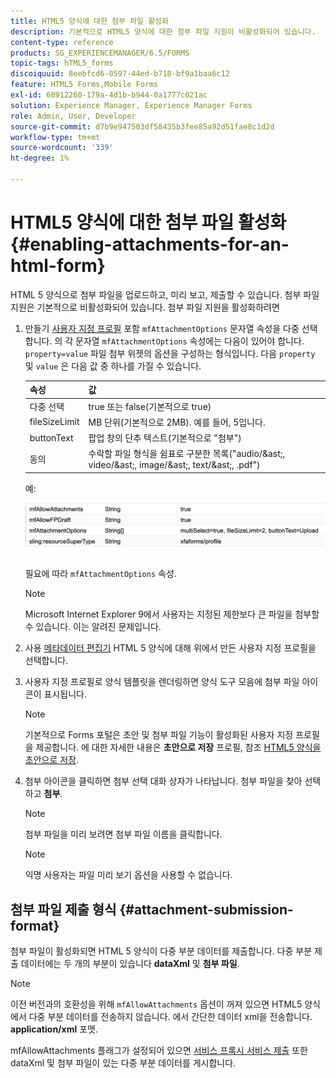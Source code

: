 ```yaml
---
title: HTML5 양식에 대한 첨부 파일 활성화
description: 기본적으로 HTML5 양식에 대한 첨부 파일 지원이 비활성화되어 있습니다.
content-type: reference
products: SG_EXPERIENCEMANAGER/6.5/FORMS
topic-tags: hTML5_forms
discoiquuid: 8eebfcd6-0597-44ed-b718-bf9a1baa6c12
feature: HTML5 Forms,Mobile Forms
exl-id: 68912260-179a-4d1b-b944-0a1777c021ac
solution: Experience Manager, Experience Manager Forms
role: Admin, User, Developer
source-git-commit: d7b9e947503df58435b3fee85a92d51fae8c1d2d
workflow-type: tm+mt
source-wordcount: '339'
ht-degree: 1%

---
```


# HTML5 양식에 대한 첨부 파일 활성화 {#enabling-attachments-for-an-html-form}

HTML 5 양식으로 첨부 파일을 업로드하고, 미리 보고, 제출할 수 있습니다. 첨부 파일 지원은 기본적으로 비활성화되어 있습니다. 첨부 파일 지원을 활성화하려면

1. 만들기 [사용자 지정 프로필](/help/forms/using/custom-profile.md) 포함 `mfAttachmentOptions` 문자열 속성을 다중 선택합니다. 의 각 문자열 `mfAttachmentOptions` 속성에는 다음이 있어야 합니다. `property=value` 파일 첨부 위젯의 옵션을 구성하는 형식입니다. 다음 `property` 및 `value` 은 다음 값 중 하나를 가질 수 있습니다.

   | 속성 | 값 |
   |--- |---|
   | 다중 선택 | true 또는 false(기본적으로 true) |
   | fileSizeLimit | MB 단위(기본적으로 2MB). 예를 들어, 5입니다. |
   | buttonText | 팝업 창의 단추 텍스트(기본적으로 &quot;첨부&quot;) |
   | 동의 | 수락할 파일 형식을 쉼표로 구분한 목록(&quot;audio/&amp;ast;, video/&amp;ast;, image/&amp;ast;, text/&amp;ast;, .pdf&quot;) |

   예:

   ![옵션 구성](assets/mfAttachmentOptions.png)

   필요에 따라 `mfAttachmentOptions` 속성.

   >[!NOTE]
   >
   >Microsoft Internet Explorer 9에서 사용자는 지정된 제한보다 큰 파일을 첨부할 수 있습니다. 이는 알려진 문제입니다.

1. 사용 [메타데이터 편집기](/help/forms/using/manage-form-metadata.md) HTML 5 양식에 대해 위에서 만든 사용자 지정 프로필을 선택합니다.
1. 사용자 지정 프로필로 양식 템플릿을 렌더링하면 양식 도구 모음에 첨부 파일 아이콘이 표시됩니다.

   >[!NOTE]
   >
   >기본적으로 Forms 포털은 초안 및 첨부 파일 기능이 활성화된 사용자 지정 프로필을 제공합니다. 에 대한 자세한 내용은 **초안으로 저장** 프로필, 참조 [HTML5 양식을 초안으로 저장](/help/forms/using/saving-html5-form-draft.md).

1. 첨부 아이콘을 클릭하면 첨부 선택 대화 상자가 나타납니다. 첨부 파일을 찾아 선택하고 **첨부**.

   >[!NOTE]
   >
   >첨부 파일을 미리 보려면 첨부 파일 이름을 클릭합니다.

   >[!NOTE]
   >
   >익명 사용자는 파일 미리 보기 옵션을 사용할 수 없습니다.

## 첨부 파일 제출 형식 {#attachment-submission-format}

첨부 파일이 활성화되면 HTML 5 양식이 다중 부분 데이터를 제출합니다. 다중 부분 제출 데이터에는 두 개의 부분이 있습니다 **dataXml** 및 **첨부 파일**.

>[!NOTE]
>
>이전 버전과의 호환성을 위해 `mfAllowAttachments` 옵션이 꺼져 있으면 HTML5 양식에서 다중 부분 데이터를 전송하지 않습니다. 에서 간단한 데이터 xml을 전송합니다. **application/xml** 포맷.

mfAllowAttachments 플래그가 설정되어 있으면 [서비스 프록시 서비스 제출](/help/forms/using/service-proxy.md) 또한 dataXml 및 첨부 파일이 있는 다중 부분 데이터를 게시합니다.
